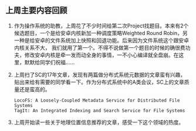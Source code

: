 ## 上周主要内容回顾

1. 作为操作系统的助教，上周花了不少时间给第二次Project找题目。本来有2个候选题目，一个是给安卓内核新加一种调度策略Weighted Round Robin，另一种是给安卓的文件系统加上快照和回退功能。后来因为文件系统这个跟安卓内核关系不大，
我们就用了第一个。不得不说做第一个题目的时候的确很费功夫，修改安卓内核是牵一发而动全身的事情，一不小心编译就全盘崩。在这里，默默给同学们祝福……
2. 上周扫了SC的17年文章，发现有两篇做分布式系统元数据的文章蛮有兴趣，贴出来给有需要的同学看一下。作为分布式系统中的A类会议，SC上的文章质量还是蛮高的。

       LocoFS: A Loosely-Coupled Metadata Service for Distributed File Systems
       TagIt: An Integrated Indexing and Search Service for File Systems
    
3. 上周开始读一些关于地理位置信息推荐的文章，感受一下这个领域的热度。
